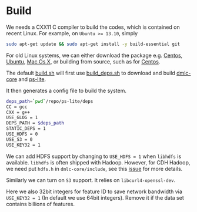 # Build

We needs a CXX11 C compiler to build the codes, which is contained on recent
Linux. For example, on `Ubuntu >= 13.10`, simply

```bash
sudo apt-get update && sudo apt-get install -y build-essential git
```

For old Linux systems, we can either download the package
e.g. [Centos](http://linux.web.cern.ch/linux/devtoolset/),
[Ubuntu](http://ubuntuhandbook.org/index.php/2013/08/install-gcc-4-8-via-ppa-in-ubuntu-12-04-13-04/),
[Mac Os X](http://hpc.sourceforge.net/), or building from source, such as for
[Centos](http://www.codersvoice.com/a/webbase/install/08/202014/131.html).


The default [build.sh](../build.sh) will first use [build_deps.sh](../build.sh)
to download and build [dmlc-core](https://github.com/dmlc/dmlc-core) and
[ps-lite](https://github.com/dmlc/ps-lite).

It then generates a config file to build the system.
```bash
deps_path=`pwd`/repo/ps-lite/deps
CC = gcc
CXX = g++
USE_GLOG = 1
DEPS_PATH = $deps_path
STATIC_DEPS = 1
USE_HDFS = 0
USE_S3 = 0
USE_KEY32 = 1
```

We can add HDFS support by changing to `USE_HDFS = 1` when `libhdfs` is
available. `libhdfs` is often shipped with Hadoop. However, for CDH Hadoop, we
need put `hdfs.h` in `dmlc-core/include`, see this
[issue](https://github.com/dmlc/dmlc-core/issues/10) for more details.

Similarly we can turn on `S3` support. It relies on
`libcurl4-openssl-dev`.


Here we also 32bit integers for feature ID to save network bandwidth via
`USE_KEY32 = 1` (In default we use 64bit integers). Remove it if the data set
contains billions of features.
